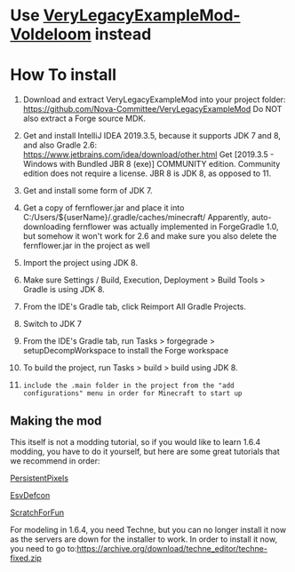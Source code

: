 # Use [VeryLegacyExampleMod-Voldeloom](https://github.com/Nova-Committee/VeryLegacyExampleMod-Voldeloom) instead

# How To install

1.	Download and extract VeryLegacyExampleMod into your project folder:
	https://github.com/Nova-Committee/VeryLegacyExampleMod
	Do NOT also extract a Forge source MDK.
  
2.	Get and install IntelliJ IDEA 2019.3.5, because it supports JDK 7 and 8, and also Gradle 2.6:
	https://www.jetbrains.com/idea/download/other.html
	Get [2019.3.5 - Windows with Bundled JBR 8 (exe)] COMMUNITY edition.
	Community edition does not require a license.
	JBR 8 is JDK 8, as opposed to 11.
  
3.	Get and install some form of JDK 7.

4.	Get a copy of fernflower.jar and place it into C:/Users/${userName}/.gradle/caches/minecraft/
	Apparently, auto-downloading fernflower was actually implemented in ForgeGradle 1.0, but somehow it won't work for 2.6 and make sure you also delete the 		fernflower.jar in the project as well
  
5.	Import the project using JDK 8.

6.	Make sure Settings / Build, Execution, Deployment > Build Tools > Gradle is using JDK 8.

7.	From the IDE's Gradle tab, click Reimport All Gradle Projects.

8.	Switch to JDK 7

9.	From the IDE's Gradle tab, run Tasks > forgegrade > setupDecompWorkspace to install the Forge workspace

10.	To build the project, run Tasks > build > build using JDK 8.

11.     include the .main folder in the project from the "add configurations" menu in order for Minecraft to start up


## Making the mod
This itself is not a modding tutorial, so if you would like to learn 1.6.4 modding, you have to do it yourself, but here are some great tutorials that we recommend in order:

[PersistentPixels](https://www.youtube.com/watch?v=SM9xRAAjUPw&list=PLPuEDzUkbdN660wJhwf2PB_0eAX-oaRMb&index=2)

[EsvDefcon](https://www.youtube.com/playlist?list=PLXS6DF7GdLvImonSLAo8HVSPwwCUhSS4d)

[ScratchForFun](https://www.youtube.com/@ScratchForFun/search?query=1.6.4%20Modding%20Tutorials)

For modeling in 1.6.4, you need Techne, but you can no longer install it now as the servers are down for the installer to work. In order to install it now, you need to go to:https://archive.org/download/techne_editor/techne-fixed.zip

